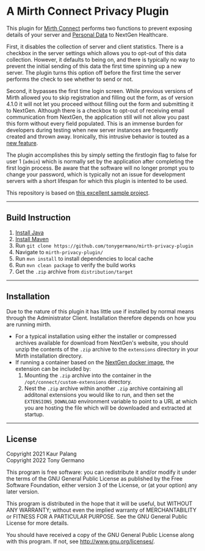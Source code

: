 # A Mirth Connect Privacy Plugin

This plugin for [Mirth Connect](https://github.com/nextgenhealthcare/connect) performs two
functions to prevent exposing details of your server and
[Personal Data](https://en.wikipedia.org/wiki/Personal_data) to NextGen Healthcare.

First, it disables the collection of server and client statistics. There is a checkbox in the
server settings which allows you to opt-out of this data collection. However, it defaults to
being on, and there is typically no way to prevent the initial sending of this data the first
time spinning up a new server. The plugin turns this option off before the first time the server
performs the check to see whether to send or not.

Second, it bypasses the first
time login screen. While previous versions of Mirth allowed you to skip registration and filling
out the form, as of version 4.1.0 it will not let you proceed without filling out the form and
submitting it to NextGen. Although there is a checkbox to opt-out of receiving email communication
from NextGen, the application still will not allow you past this form without every field populated.
This is an immense burden for developers during testing when new server instances are frequently
created and thrown away. Ironically, this intrusive behavior is touted as a
[new feature](https://github.com/nextgenhealthcare/connect/wiki/4.1.0---What's-New#welcome-to-mirth-connect).

The plugin accomplishes this by simply setting the firstlogin flag to false for user 1 (`admin`)
which is normally set by the application after completing the first login process.
Be aware that the software will no longer prompt you to change your password, which is typically
not an issue for development servers with a short lifespan for which this plugin is intented to
be used.

This repository is based on [this excellent sample project](https://github.com/kpalang/mirth-sample-plugin).

---

## Build Instruction
1. [Install Java](https://www.javatpoint.com/javafx-how-to-install-java)
1. [Install Maven](https://www.javatpoint.com/how-to-install-maven)
1. Run `git clone https://github.com/tonygermano/mirth-privacy-plugin`
1. Navigate to `mirth-privacy-plugin/`
1. Run `mvn install` to install dependencies to local cache
1. Run `mvn clean package` to verify the build works
1. Get the `.zip` archive from `distribution/target`

---

## Installation
Due to the nature of this plugin it has little use if installed by normal means through the
Administrator Client. Installation therefore depends on how you are running mirth.

- For a typical installation using either the installer or compressed archives available for
download from NextGen's website, you should unzip the contents of the `.zip` archive to the
`extensions` directory in your Mirth installation directory.
- If running a container based on the
[NextGen docker image](https://github.com/nextgenhealthcare/connect-docker), the extension
can be included by:
  1. Mounting the `.zip` archive into the container in the `/opt/connect/custom-extensions`
  directory.
  1. Nest the `.zip` archive within another `.zip` archive containing all additonal extensions
  you would like to run, and then set the `EXTENSIONS_DOWNLOAD` environment variable to point
  to a URL at which you are hosting the file which will be downloaded and extracted at startup.

---

## License
Copyright 2021 Kaur Palang  
Copyright 2022 Tony Germano

This program is free software: you can redistribute it and/or modify
it under the terms of the GNU General Public License as published by
the Free Software Foundation, either version 3 of the License, or
(at your option) any later version.

This program is distributed in the hope that it will be useful,
but WITHOUT ANY WARRANTY; without even the implied warranty of
MERCHANTABILITY or FITNESS FOR A PARTICULAR PURPOSE.  See the
GNU General Public License for more details.

You should have received a copy of the GNU General Public License
along with this program.  If not, see <http://www.gnu.org/licenses/>.
